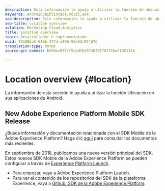 ```yaml
---
description: Esta información le ayuda a utilizar la función de ubicación de sus aplicaciones Android.
keywords: android;biblioteca;móvil;sdk
seo-description: Esta información le ayuda a utilizar la función de ubicación de sus aplicaciones Android.
seo-title: Location overview
solution: Marketing Cloud,Analytics
title: Location overview
topic: Desarrollador e implementación
uuid: 15180bd6-616b-477d-a106-96a52c974d7d
translation-type: tm+mt
source-git-commit: b690ec677cf5aedfb2673b707f82716af1851124

---
```



# Location overview {#location}

La información de esta sección le ayuda a utilizar la función Ubicación en sus aplicaciones de Android.

## New Adobe Experience Platform Mobile SDK Release

¿Busca información y documentación relacionada con el SDK Mobile de la Adobe Experience Platform? Haga clic [aquí](https://aep-sdks.gitbook.io/docs/) para consultar los documentos más recientes.

En septiembre de 2018, publicamos una nueva versión principal del SDK. Estos nuevos SDK Mobile de la Adobe Experience Platform se pueden configurar a través de [Experience Platform Launch](https://www.adobe.com/experience-platform/launch.html).

* Para empezar, vaya a Adobe Experience Platform Launch.
* Para ver el contenido de los repositorios del SDK de la plataforma Experience, vaya a [Github: SDK de la Adobe Experience Platform](https://github.com/Adobe-Marketing-Cloud/acp-sdks).

